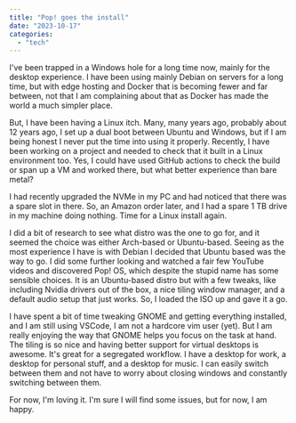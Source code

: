 ```yaml
---
title: "Pop! goes the install"
date: "2023-10-17"
categories: 
  - "tech"
---
```

I've been trapped in a Windows hole for a long time now, mainly for the desktop experience. I have been using mainly Debian on servers for a long time, but with edge hosting and Docker that is becoming fewer and far between, not that I am complaining about that as Docker has made the world a much simpler place. 

But, I have been having a Linux itch. Many, many years ago, probably about 12 years ago, I set up a dual boot between Ubuntu and Windows, but if I am being honest I never put the time into using it properly. Recently, I have been working on a project and needed to check that it built in a Linux environment too. Yes, I could have used GitHub actions to check the build or span up a VM and worked there, but what better experience than bare metal?

I had recently upgraded the NVMe in my PC and had noticed that there was a spare slot in there. So, an Amazon order later, and I had a spare 1 TB drive in my machine doing nothing. Time for a Linux install again.

I did a bit of research to see what distro was the one to go for, and it seemed the choice was either Arch-based or Ubuntu-based. Seeing as the most experience I have is with Debian I decided that Ubuntu based was the way to go. I did some further looking and watched a fair few YouTube videos and discovered Pop! OS, which despite the stupid name has some sensible choices. It is an Ubuntu-based distro but with a few tweaks, like including Nvidia drivers out of the box, a nice tiling window manager, and a default audio setup that just works. So, I loaded the ISO up and gave it a go.

I have spent a bit of time tweaking GNOME and getting everything installed, and I am still using VSCode, I am not a hardcore vim user (yet). But I am really enjoying the way that GNOME helps you focus on the task at hand. The tiling is so nice and having better support for virtual desktops is awesome. It's great for a segregated workflow. I have a desktop for work, a desktop for personal stuff, and a desktop for music. I can easily switch between them and not have to worry about closing windows and constantly switching between them.

For now, I'm loving it. I'm sure I will find some issues, but for now, I am happy.